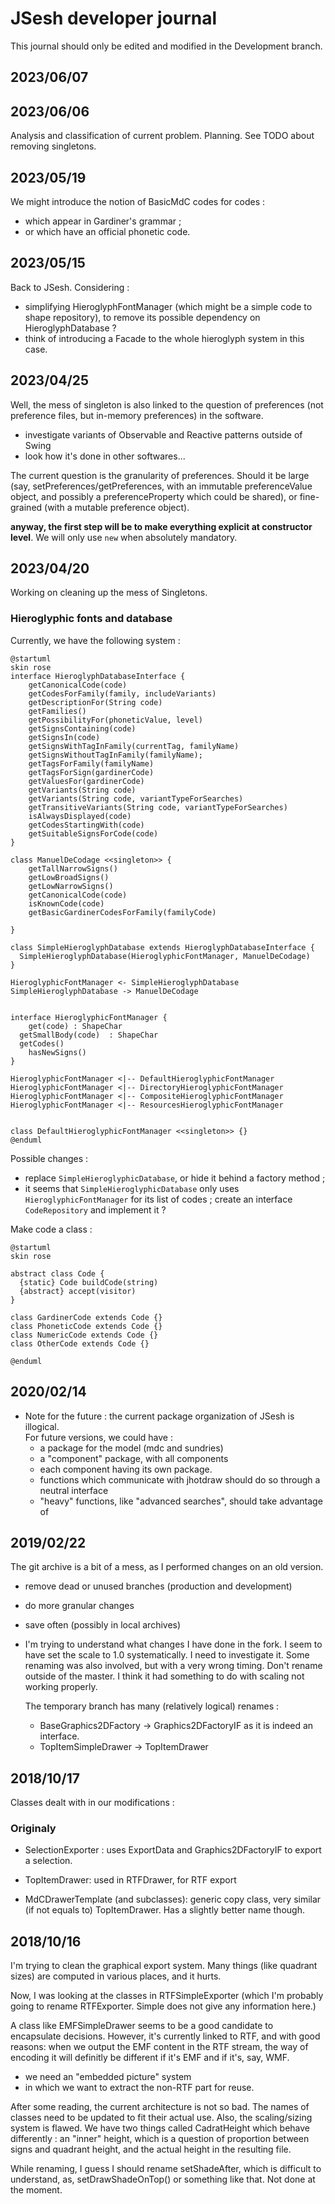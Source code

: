 # JSesh developer journal

This journal should only be edited and modified in the Development branch.

## 2023/06/07

## 2023/06/06

Analysis and classification of current problem. Planning. See TODO about removing singletons.


## 2023/05/19

We might introduce the notion of BasicMdC codes for codes :

- which appear in Gardiner's grammar ;
- or which have an official phonetic code.

## 2023/05/15

Back to JSesh. Considering :

- simplifying HieroglyphFontManager (which might be a simple code to shape repository), to remove its possible dependency on HieroglyphDatabase ?
- think of introducing a Facade to the whole hieroglyph system in this case.

## 2023/04/25

Well, the mess of singleton is also linked to the question of preferences (not preference files, but in-memory preferences) in the software. 

- investigate variants of Observable and Reactive patterns outside of Swing
- look how it's done in other softwares...

The current question is the granularity of preferences. Should it be large (say, setPreferences/getPreferences, with an immutable 
preferenceValue object, and possibly a preferenceProperty which could be shared), or fine-grained (with a mutable preference object).


**anyway, the first step will be to make everything explicit at constructor level**. We will only use `new` when absolutely mandatory.


## 2023/04/20

Working on cleaning up the mess of Singletons. 

### Hieroglyphic fonts and database

Currently, we have the following system :

~~~plantuml
@startuml
skin rose
interface HieroglyphDatabaseInterface {
    getCanonicalCode(code)
    getCodesForFamily(family, includeVariants)            
    getDescriptionFor(String code)
    getFamilies()
    getPossibilityFor(phoneticValue, level)
    getSignsContaining(code)
    getSignsIn(code)
    getSignsWithTagInFamily(currentTag, familyName)
    getSignsWithoutTagInFamily(familyName);
    getTagsForFamily(familyName)
    getTagsForSign(gardinerCode)
    getValuesFor(gardinerCode)
    getVariants(String code)
    getVariants(String code, variantTypeForSearches)
    getTransitiveVariants(String code, variantTypeForSearches)
    isAlwaysDisplayed(code)
    getCodesStartingWith(code)
    getSuitableSignsForCode(code)
}

class ManuelDeCodage <<singleton>> {
    getTallNarrowSigns()
    getLowBroadSigns()
    getLowNarrowSigns()
    getCanonicalCode(code)
    isKnownCode(code)
    getBasicGardinerCodesForFamily(familyCode)

}

class SimpleHieroglyphDatabase extends HieroglyphDatabaseInterface {
  SimpleHieroglyphDatabase(HieroglyphicFontManager, ManuelDeCodage)
}

HieroglyphicFontManager <- SimpleHieroglyphDatabase
SimpleHieroglyphDatabase -> ManuelDeCodage


interface HieroglyphicFontManager {
	get(code) : ShapeChar
  getSmallBody(code)  : ShapeChar
  getCodes()	
	hasNewSigns()
} 

HieroglyphicFontManager <|-- DefaultHieroglyphicFontManager 
HieroglyphicFontManager <|-- DirectoryHieroglyphicFontManager
HieroglyphicFontManager <|-- CompositeHieroglyphicFontManager
HieroglyphicFontManager <|-- ResourcesHieroglyphicFontManager 


class DefaultHieroglyphicFontManager <<singleton>> {}
@enduml
~~~

Possible changes :

- replace `SimpleHieroglyphicDatabase`, or hide it behind a factory method  ;
- it seems that `SimpleHieroglyphicDatabase` only uses `HieroglyphicFontManager` for its list of codes ; create an interface `CodeRepository` and implement it ?

Make code a class :

~~~plantuml
@startuml
skin rose

abstract class Code {
  {static} Code buildCode(string)
  {abstract} accept(visitor)
}

class GardinerCode extends Code {}
class PhoneticCode extends Code {}
class NumericCode extends Code {}
class OtherCode extends Code {}

@enduml
~~~

## 2020/02/14

- Note for the future : the current package organization of JSesh is illogical.   
   For future versions, we could have :
  - a package for the model (mdc and sundries)
  - a "component" package, with all components
  - each component having its own package.
  - functions which communicate with jhotdraw should do so through a neutral interface
  - "heavy" functions, like "advanced searches", should take advantage of 
  
## 2019/02/22

The git archive is a bit of a mess, as I performed changes on an old version.

- remove dead or unused branches (production and development)
- do more granular changes
- save often (possibly in local archives)
- I'm trying to understand what changes I have done in the fork. I seem 
  to have set the scale to 1.0 systematically. I need to investigate it.
  Some renaming was also involved, but with a very wrong timing. Don't 
  rename outside of the master. I think it had something to do with scaling not working properly.
  
  The temporary branch has many (relatively logical) renames :
  - BaseGraphics2DFactory -> Graphics2DFactoryIF as it is indeed an interface. 
  - TopItemSimpleDrawer -> TopItemDrawer


  

## 2018/10/17

Classes dealt with in our modifications :

### Originaly 
- SelectionExporter : uses ExportData and Graphics2DFactoryIF to
export a selection. 

- TopItemDrawer: used in RTFDrawer, for RTF export

- MdCDrawerTemplate (and subclasses): generic copy class, very similar (if not equals to) 
   TopItemDrawer. Has a slightly better name though.
   

   

## 2018/10/16

I'm trying to clean the graphical export system.
Many things (like quadrant sizes) are computed 
in various places, and it hurts. 

Now, I was looking at the classes in RTFSimpleExporter
(which I'm probably going to rename RTFExporter. Simple does not give any information here.)

A class like EMFSimpleDrawer seems to be a good candidate to encapsulate decisions.
However, it's currently linked to RTF, and with good reasons:
when we output the EMF content in the RTF stream, the way
of encoding it will definitly be different if 
it's EMF and if it's, say, WMF.

- we need an "embedded picture" system
- in which we want to extract the non-RTF part for reuse.

After some reading, the current architecture is not
so bad. The names of classes need to be updated
to fit their actual use. Also, the scaling/sizing
system is flawed. We have two things called CadratHeight
which behave differently : an "inner" height, which
is a question of proportion between signs and quadrant height,
and the actual height in the resulting file.

While renaming, I guess I should rename setShadeAfter, which 
is difficult to understand, as, setDrawShadeOnTop() or 
something like that. Not done at the moment. 
